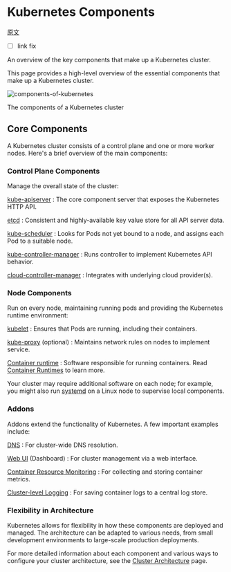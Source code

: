 # Kubernetes Components

[原文](https://kubernetes.io/docs/concepts/overview/components/)

- [ ] link fix

An overview of the key components that make up a Kubernetes cluster.

This page provides a high-level overview of the essential components that make up a Kubernetes cluster.

![components-of-kubernetes](https://kubernetes.io/images/docs/components-of-kubernetes.svg)

The components of a Kubernetes cluster

## Core Components

A Kubernetes cluster consists of a control plane and one or more worker nodes. Here's a brief overview of the main components:

### Control Plane Components

Manage the overall state of the cluster:

[kube-apiserver](/)
: The core component server that exposes the Kubernetes HTTP API.

[etcd](/)
: Consistent and highly-available key value store for all API server data.

[kube-scheduler](/)
: Looks for Pods not yet bound to a node, and assigns each Pod to a suitable node.

[kube-controller-manager](/)
: Runs controller to implement Kubernetes API behavior.

[cloud-controller-manager](/)
: Integrates with underlying cloud provider(s).

### Node Components

Run on every node, maintaining running pods and providing the Kubernetes runtime environment:

[kubelet](/)
: Ensures that Pods are running, including their containers.

[kube-proxy](/) (optional)
: Maintains network rules on nodes to implement service.

[Container runtime](/)
: Software responsible for running containers. Read [Container Runtimes](/docs/setup/production-environment/container-runtimes/) to learn more.

Your cluster may require additional software on each node; for example, you might also
run [systemd](https://systemd.io/) on a Linux node to supervise local components.

### Addons

Addons extend the functionality of Kubernetes. A few important examples include:

[DNS](/docs/concepts/architecture/#dns)
: For cluster-wide DNS resolution.

[Web UI](/docs/concepts/architecture/#web-ui-dashboard) (Dashboard)
: For cluster management via a web interface.

[Container Resource Monitoring](/docs/concepts/architecture/#container-resource-monitoring)
: For collecting and storing container metrics.

[Cluster-level Logging](/docs/concepts/architecture/#cluster-level-logging)
: For saving container logs to a central log store.

### Flexibility in Architecture

Kubernetes allows for flexibility in how these components are deployed and managed.
The architecture can be adapted to various needs, from small development environments
to large-scale production deployments.

For more detailed information about each component and various ways to configure your
cluster architecture, see the [Cluster Architecture](/docs/concepts/architecture/) page.